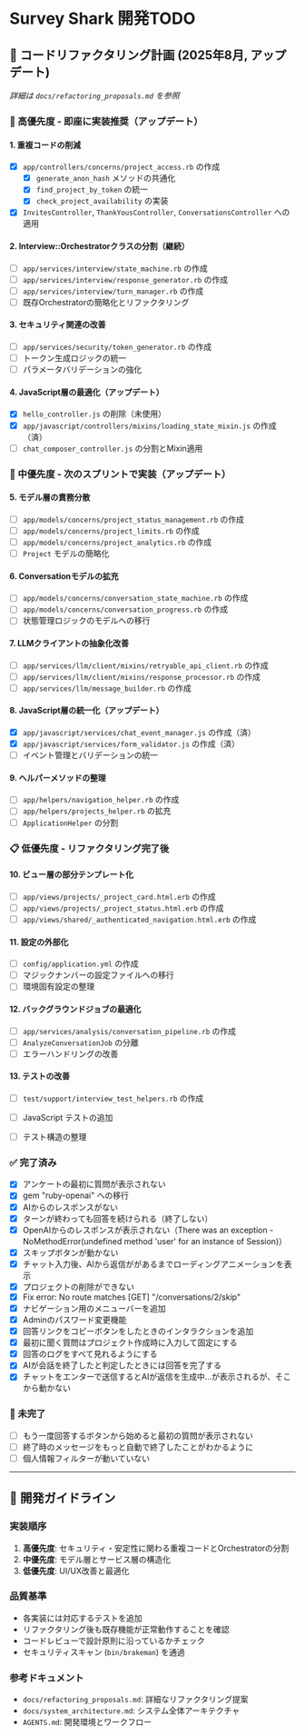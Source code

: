 # Survey Shark 開発TODO

## 🔧 コードリファクタリング計画 (2025年8月, アップデート)

*詳細は `docs/refactoring_proposals.md` を参照*

### 🚨 高優先度 - 即座に実装推奨（アップデート）

#### 1. 重複コードの削減
- [x] `app/controllers/concerns/project_access.rb` の作成
  - [x] `generate_anon_hash` メソッドの共通化
  - [x] `find_project_by_token` の統一
  - [x] `check_project_availability` の実装
- [x] `InvitesController`, `ThankYousController`, `ConversationsController` への適用

#### 2. Interview::Orchestratorクラスの分割（継続）
- [ ] `app/services/interview/state_machine.rb` の作成
- [ ] `app/services/interview/response_generator.rb` の作成
- [ ] `app/services/interview/turn_manager.rb` の作成
- [ ] 既存Orchestratorの簡略化とリファクタリング

#### 3. セキュリティ関連の改善
- [ ] `app/services/security/token_generator.rb` の作成
- [ ] トークン生成ロジックの統一
- [ ] パラメータバリデーションの強化

#### 4. JavaScript層の最適化（アップデート）
- [x] `hello_controller.js` の削除（未使用）
- [x] `app/javascript/controllers/mixins/loading_state_mixin.js` の作成（済）
- [ ] `chat_composer_controller.js` の分割とMixin適用

### 🔄 中優先度 - 次のスプリントで実装（アップデート）

#### 5. モデル層の責務分散
- [ ] `app/models/concerns/project_status_management.rb` の作成
- [ ] `app/models/concerns/project_limits.rb` の作成
- [ ] `app/models/concerns/project_analytics.rb` の作成
- [ ] `Project` モデルの簡略化

#### 6. Conversationモデルの拡充
- [ ] `app/models/concerns/conversation_state_machine.rb` の作成
- [ ] `app/models/concerns/conversation_progress.rb` の作成
- [ ] 状態管理ロジックのモデルへの移行

#### 7. LLMクライアントの抽象化改善
- [ ] `app/services/llm/client/mixins/retryable_api_client.rb` の作成
- [ ] `app/services/llm/client/mixins/response_processor.rb` の作成
- [ ] `app/services/llm/message_builder.rb` の作成

#### 8. JavaScript層の統一化（アップデート）
- [x] `app/javascript/services/chat_event_manager.js` の作成（済）
- [x] `app/javascript/services/form_validator.js` の作成（済）
- [ ] イベント管理とバリデーションの統一

#### 9. ヘルパーメソッドの整理
- [ ] `app/helpers/navigation_helper.rb` の作成
- [ ] `app/helpers/projects_helper.rb` の拡充
- [ ] `ApplicationHelper` の分割

### 📋 低優先度 - リファクタリング完了後

#### 10. ビュー層の部分テンプレート化
- [ ] `app/views/projects/_project_card.html.erb` の作成
- [ ] `app/views/projects/_project_status.html.erb` の作成
- [ ] `app/views/shared/_authenticated_navigation.html.erb` の作成

#### 11. 設定の外部化
- [ ] `config/application.yml` の作成
- [ ] マジックナンバーの設定ファイルへの移行
- [ ] 環境固有設定の整理

#### 12. バックグラウンドジョブの最適化
- [ ] `app/services/analysis/conversation_pipeline.rb` の作成
- [ ] `AnalyzeConversationJob` の分離
- [ ] エラーハンドリングの改善

#### 13. テストの改善
- [ ] `test/support/interview_test_helpers.rb` の作成
- [ ] JavaScript テストの追加
- [ ] テスト構造の整理


### ✅ 完了済み
- [x] アンケートの最初に質問が表示されない
- [x] gem "ruby-openai" への移行
- [x] AIからのレスポンスがない
- [x] ターンが終わっても回答を続けられる（終了しない）
- [x] OpenAIからのレスポンスが表示されない（There was an exception - NoMethodError(undefined method 'user' for an instance of Session)）
- [x] スキップボタンが動かない
- [x] チャット入力後、AIから返信ががあるまでローディングアニメーションを表示
- [x] プロジェクトの削除ができない
- [x] Fix error: No route matches [GET] "/conversations/2/skip"
- [x] ナビゲーション用のメニューバーを追加
- [x] Adminのパスワード変更機能
- [x] 回答リンクをコピーボタンをしたときのインタラクションを追加
- [x] 最初に聞く質問はプロジェクト作成時に入力して固定にする
- [x] 回答のログをすべて見れるようにする
- [x] AIが会話を終了したと判定したときには回答を完了する
- [x] チャットをエンターで送信するとAIが返信を生成中...が表示されるが、そこから動かない

### 🔲 未完了
- [ ] もう一度回答するボタンから始めると最初の質問が表示されない
- [ ] 終了時のメッセージをもっと自動で終了したことがわかるように
- [ ] 個人情報フィルターが動いていない

---

## 📝 開発ガイドライン

### 実装順序
1. **高優先度**: セキュリティ・安定性に関わる重複コードとOrchestratorの分割
2. **中優先度**: モデル層とサービス層の構造化
3. **低優先度**: UI/UX改善と最適化

### 品質基準
- 各実装には対応するテストを追加
- リファクタリング後も既存機能が正常動作することを確認
- コードレビューで設計原則に沿っているかチェック
- セキュリティスキャン (`bin/brakeman`) を通過

### 参考ドキュメント
- `docs/refactoring_proposals.md`: 詳細なリファクタリング提案
- `docs/system_architecture.md`: システム全体アーキテクチャ
- `AGENTS.md`: 開発環境とワークフロー